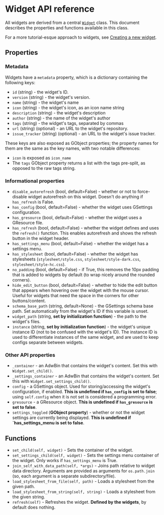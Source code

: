 # Widget API reference

All widgets are derived from a central [`Widget`](https://github.com/aspinwall-ui/aspinwall-launcher/blob/develop/src/widgets/__init__.py#L12) class. This document describes the properties and functions available in this class.

For a more tutorial-esque approach to widgets, see [Creating a new widget](docs/widgets/creating_widgets.md).

## Properties

### Metadata

Widgets have a `metadata` property, which is a dictionary containing the following keys:

 * `id` (string) - the widget's ID.
 * `version` (string) - the widget's version.
 * `name` (string) - the widget's name
 * `icon` (string) - the widget's icon, as an icon name string
 * `description` (string) - the widget's description
 * `author` (string) - the name of the widget's author
 * `tags` (string) - the widget's tags, separated by commas
 * `url` (string) (optional) - an URL to the widget's repository.
 * `issue_tracker` (string) (optional) - an URL to the widget's issue tracker.

These keys are also exposed as GObject properties; the property names for them are the same as the key names, with two notable differences:

 * `icon` is exposed as `icon_name`
 * The `tags` GObject property returns a list with the tags pre-split, as opposed to the raw tags string.

### Informational properties

 * `disable_autorefresh` (bool, default=False) - whether or not to force-disable widget autorefresh on this widget. Doesn't do anything if `has_refresh` is False.
 * `has_config` (bool, default=False) - whether the widget uses GSettings configuration.
 * `has_gresource` (bool, default=False) - whether the widget uses a GResource file.
 * `has_refresh` (bool, default=False) - whether the widget defines and uses the `refresh()` function. This enables autorefresh and shows the refresh button in the widget header.
 * `has_settings_menu` (bool, default=False) - whether the widget has a settings menu.
 * `has_stylesheet` (bool, default=False) - whether the widget has stylesheets (`stylesheet/style.css`, `stylesheet/style-dark.css`, `stylesheet/style-hc.css`).
 * `no_padding` (bool, default=False) - if True, this removes the 10px padding that is added to widgets by default (to wrap nicely around the rounded corners).
 * `hide_edit_button` (bool, default=False) - whether to hide the edit button that appears when hovering over the widget with the mouse cursor. Useful for widgets that need the space in the corners for other buttons/content.
 * `schema_base_path` (string, default=None) - the GSettings schema base path. Set automatically from the widget's ID if this variable is unset.
 * `widget_path` (string, **set by initialization function**) - the path to the widget's files.
 * `instance` (string, **set by initialization function**) - the widget's unique instance ID (not to be confused with the widget's ID). The instance ID is used to differentiate instances of the same widget, and are used to keep configs separate between widgets.

### Other API properties

 * `_container` - an AdwBin that contains the widget's content. Set this with `Widget.set_child()`.
 * `_settings_container` - an AdwBin that contains the widget's content. Set this with `Widget.set_settings_child()`.
 * `config` - a GSettings object. Used for storing/accessing the widget's configuration, if enabled. **This is undefined if `has_config` is set to false**; using `self.config` when it is not set is considered a programming error.
 * `gresource` - a GResource object. **This is undefined if `has_gresource` is set to false**.
 * `settings_toggled` (**GObject property**) - whether or not the widget settings are currently being displayed. **This is undefined if `has_settings_menu is set to false**.

## Functions

 * `set_child(self, widget)` - Sets the container of the widget.
 * `set_settings_child(self, widget)` - Sets the settings menu container of the widget. Only works if `has_settings_menu` is True.
 * `join_self_with_data_path(self, *args)` - Joins path relative to widget data directory. Arguments are provided as arguments for `os.path.join` (so, each argument is a separate subdirectory/file).
 * `load_stylesheet_from_file(self, path)` - Loads a stylesheet from the given path.
 * `load_stylesheet_from_string(self, string)` - Loads a stylesheet from the given string.
 * `refresh(self)` - Refreshes the widget. **Defined by the widgets**, by default does nothing.
